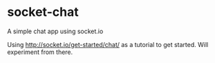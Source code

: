 socket-chat
===========

A simple chat app using socket.io

Using http://socket.io/get-started/chat/ as a tutorial to get started. Will experiment from there.
